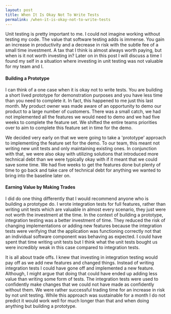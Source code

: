 ```yaml
---
layout: post
title: When It Is Okay Not To Write Tests
permalink: /when-it-is-okay-not-to-write-tests
---
```


Unit testing is pretty important to me. I could not imagine working without testing my code. The value that software testing adds is immense. You gain an increase in productivity and a decrease in risk with the subtle fee of a small time investment. A tax that I think is almost always worth paying, but when is it not worth investing in? Later on in this post I will discuss a time I found my self in a situation where investing in unit testing was not valuable for my team and I.

#### Building a Prototype
I can think of a one case when it is okay not to write tests. You are building a short lived prototype for demonstration purposes and you have less time than you need to complete it. In fact, this happened to me just this last month. My product owner was made aware of an opportunity to demo our product to a large number of customers. There was a small catch, we had not implemented all the features we would need to demo and we had five weeks to complete the feature set. We shifted the entire teams priorities over to aim to complete this feature set in time for the demo.

We decided very early on that we were going to take a 'prototype' approach to implementing the feature set for the demo. To our team, this meant not writing new unit tests and only maintaining existing ones. In conjunction with that, we were also okay with utilizing solutions that introduced more technical debt than we were typically okay with if it meant that we could save some time. We had five weeks to get the features done but plenty of time to go back and take care of technical debt for anything we wanted to bring into the baseline later on.

#### Earning Value by Making Trades
I did do one thing differently that I would recommend anyone who is building a prototype do. I wrote integration tests for full features, rather than writing unit tests which are valuable in almost every scenario, they just were not worth the investment at the time. In the context of building a prototype, integration testing was a better investment of time. They reduced the risk of changing implementations or adding new features because the integration tests were verifying that the application was functioning correctly not that an individual software component was behaving as expected. I could have spent that time writing unit tests but I think what the unit tests bought us were incredibly weak in this case compared to integration tests.

It is all about trade offs. I knew that investing in integration testing would pay off as we add new features and changed things. Instead of writing integration tests I could have gone off and implemented a new feature. Although, I might argue that doing that could have ended up adding less value than writing some form of tests. The integration tests were used to confidently make changes that we could not have made as confidently without them. We were rather successful trading time for an increase in risk by not unit testing. While this approach was sustainable for a month I do not predict it would work well for much longer than that and when doing anything but building a prototype. 